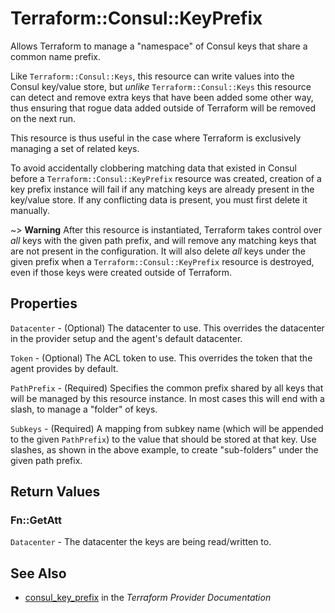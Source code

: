 # Terraform::Consul::KeyPrefix

Allows Terraform to manage a "namespace" of Consul keys that share a common
name prefix.

Like `Terraform::Consul::Keys`, this resource can write values into the Consul key/value
store, but *unlike* `Terraform::Consul::Keys` this resource can detect and remove extra
keys that have been added some other way, thus ensuring that rogue data
added outside of Terraform will be removed on the next run.

This resource is thus useful in the case where Terraform is exclusively
managing a set of related keys.

To avoid accidentally clobbering matching data that existed in Consul before
a `Terraform::Consul::KeyPrefix` resource was created, creation of a key prefix instance
will fail if any matching keys are already present in the key/value store.
If any conflicting data is present, you must first delete it manually.

~> **Warning** After this resource is instantiated, Terraform takes control
over *all* keys with the given path prefix, and will remove any matching keys
that are not present in the configuration. It will also delete *all* keys under
the given prefix when a `Terraform::Consul::KeyPrefix` resource is destroyed, even if
those keys were created outside of Terraform.

## Properties

`Datacenter` - (Optional) The datacenter to use. This overrides the datacenter in the provider setup and the agent's default datacenter.

`Token` - (Optional) The ACL token to use. This overrides the token that the agent provides by default.

`PathPrefix` - (Required) Specifies the common prefix shared by all keys that will be managed by this resource instance. In most cases this will end with a slash, to manage a "folder" of keys.

`Subkeys` - (Required) A mapping from subkey name (which will be appended to the given `PathPrefix`) to the value that should be stored at that key. Use slashes, as shown in the above example, to create "sub-folders" under the given path prefix.


## Return Values

### Fn::GetAtt

`Datacenter` - The datacenter the keys are being read/written to.

## See Also

* [consul_key_prefix](https://www.terraform.io/docs/providers/consul/r/key_prefix.html) in the _Terraform Provider Documentation_